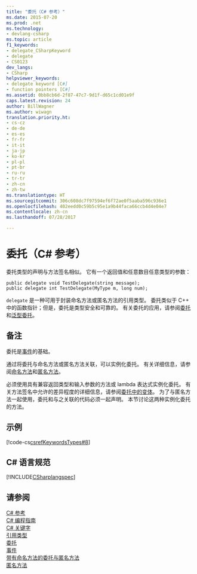```yaml
---
title: "委托（C# 参考）"
ms.date: 2015-07-20
ms.prod: .net
ms.technology:
- devlang-csharp
ms.topic: article
f1_keywords:
- delegate_CSharpKeyword
- delegate
- CS0123
dev_langs:
- CSharp
helpviewer_keywords:
- delegate keyword [C#]
- function pointers [C#]
ms.assetid: 0bb8cb6d-2f87-47c7-9d1f-d65c1cd01e9f
caps.latest.revision: 24
author: BillWagner
ms.author: wiwagn
translation.priority.ht:
- cs-cz
- de-de
- es-es
- fr-fr
- it-it
- ja-jp
- ko-kr
- pl-pl
- pt-br
- ru-ru
- tr-tr
- zh-cn
- zh-tw
ms.translationtype: HT
ms.sourcegitcommit: 306c608dc7f97594ef6f72ae0f5aaba596c936e1
ms.openlocfilehash: 402eedd0c59b5c95e1a9b44faca66ccb4d4e04e7
ms.contentlocale: zh-cn
ms.lasthandoff: 07/28/2017

---
```

# <a name="delegate-c-reference"></a>委托（C# 参考）
委托类型的声明与方法签名相似。 它有一个返回值和任意数目任意类型的参数：  
  
```  
public delegate void TestDelegate(string message);  
public delegate int TestDelegate(MyType m, long num);  
```  
  
 `delegate` 是一种可用于封装命名方法或匿名方法的引用类型。 委托类似于 C++ 中的函数指针；但是，委托是类型安全和可靠的。 有关委托的应用，请参阅[委托](../../../csharp/programming-guide/delegates/index.md)和[泛型委托](../../../csharp/programming-guide/generics/generic-delegates.md)。  
  
## <a name="remarks"></a>备注  
 委托是[事件](../../../csharp/programming-guide/events/index.md)的基础。  
  
 通过将委托与命名方法或匿名方法关联，可以实例化委托。 有关详细信息，请参阅[命名方法](../../../csharp/programming-guide/delegates/delegates-with-named-vs-anonymous-methods.md)和[匿名方法](../../../csharp/programming-guide/statements-expressions-operators/anonymous-methods.md)。  
  
 必须使用具有兼容返回类型和输入参数的方法或 lambda 表达式实例化委托。 有关方法签名中允许的差异程度的详细信息，请参阅[委托中的变体](http://msdn.microsoft.com/library/e3b98197-6c5b-4e55-9c6e-9739b60645ca)。 为了与匿名方法一起使用，委托和与之关联的代码必须一起声明。 本节讨论这两种实例化委托的方法。  
  
## <a name="example"></a>示例  
 [!code-cs[csrefKeywordsTypes#8](../../../csharp/language-reference/keywords/codesnippet/CSharp/delegate_1.cs)]  
  
## <a name="c-language-specification"></a>C# 语言规范  
 [!INCLUDE[CSharplangspec](~/includes/csharplangspec-md.md)]  
  
## <a name="see-also"></a>请参阅  
 [C# 参考](../../../csharp/language-reference/index.md)   
 [C# 编程指南](../../../csharp/programming-guide/index.md)   
 [C# 关键字](../../../csharp/language-reference/keywords/index.md)   
 [引用类型](../../../csharp/language-reference/keywords/reference-types.md)   
 [委托](../../../csharp/programming-guide/delegates/index.md)   
 [事件](../../../csharp/programming-guide/events/index.md)   
 [带有命名方法的委托与匿名方法](../../../csharp/programming-guide/delegates/delegates-with-named-vs-anonymous-methods.md)   
 [匿名方法](../../../csharp/programming-guide/statements-expressions-operators/anonymous-methods.md)

